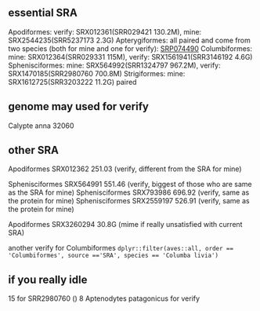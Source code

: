 ## essential SRA

Apodiformes:  verify: SRX012361(SRR029421 130.2M), mine: SRX2544235(SRR5237173 2.3G)
Apterygiformes:   all paired and come from  two species (both for mine and one for verify): [SRP074490](https://trace.ncbi.nlm.nih.gov/Traces/sra/?study=SRP074490)
Columbiformes: mine: SRX012364(SRR029331 115M), verify: SRX1561941(SRR3146192 4.6G)
Sphenisciformes: mine: SRX564992(SRR1324797 967.2M), verify: SRX1470185(SRR2980760 700.8M)
Strigiformes: mine: SRX1612725(SRR3203222 11.2G) paired




## genome may used for verify

Calypte anna      32060


## other SRA

Apodiformes SRX012362 251.03 (verify, different from the SRA for mine)

Sphenisciformes SRX564991 551.46  (verify, biggest of those who are same as the SRA for mine)
Sphenisciformes SRX793986 696.92  (verify, same as the protein for mine)
Sphenisciformes SRX2559197 526.91 (verify, same as the protein for mine)

Apodiformes SRX3260294 30.8G  (mime if really unsatisfied with current SRA)

another verify for Columbiformes `dplyr::filter(aves::all, order == 'Columbiformes', source =='SRA', species == 'Columba livia')`

## if you really idle

15 for SRR2980760 ()
8 Aptenodytes patagonicus for verify


